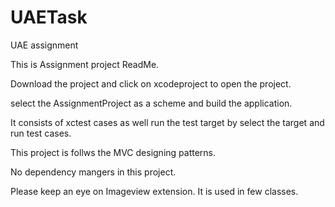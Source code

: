 # UAETask
UAE assignment

This is Assignment project ReadMe.


Download the project and click on xcodeproject to open the project.

select the AssignmentProject as a scheme and build the application.

It consists of xctest cases as well run the test target by select the target and run test cases.

This project is follws the MVC designing patterns.

No dependency mangers in this project.

Please keep an eye on Imageview extension. It is used in few classes.
